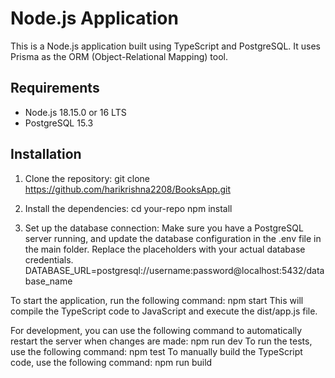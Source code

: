 # Node.js Application

This is a Node.js application built using TypeScript and PostgreSQL. It uses Prisma as the ORM (Object-Relational Mapping) tool.

## Requirements

- Node.js 18.15.0 or 16 LTS
- PostgreSQL 15.3

## Installation

1. Clone the repository:
  git clone https://github.com/harikrishna2208/BooksApp.git

2. Install the dependencies:
  cd your-repo
  npm install
3. Set up the database connection:
  Make sure you have a PostgreSQL server running, and update the database configuration in the .env file in the main folder. Replace the placeholders with your actual database credentials.
  DATABASE_URL=postgresql://username:password@localhost:5432/database_name


To start the application, run the following command:
  npm start
  This will compile the TypeScript code to JavaScript and execute the dist/app.js file.

For development, you can use the following command to automatically restart the server when changes are made:
  npm run dev
To run the tests, use the following command:
  npm test
To manually build the TypeScript code, use the following command:
  npm run build



